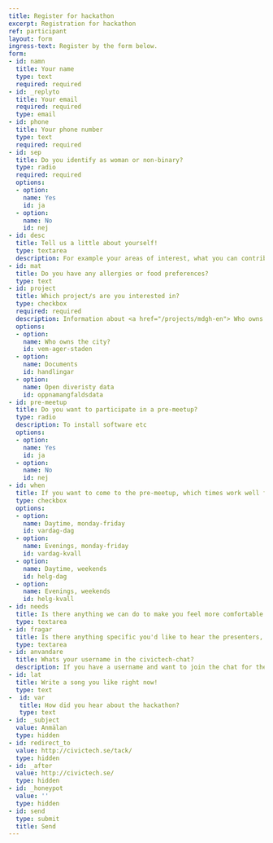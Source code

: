 ```yaml
---
title: Register for hackathon
excerpt: Registration for hackathon
ref: participant
layout: form
ingress-text: Register by the form below.
form:
- id: namn
  title: Your name
  type: text
  required: required
- id: _replyto
  title: Your email
  required: required
  type: email
- id: phone
  title: Your phone number
  type: text
  required: required
- id: sep
  title: Do you identify as woman or non-binary?
  type: radio
  required: required
  options:
  - option: 
    name: Yes
    id: ja
  - option: 
    name: No
    id: nej
- id: desc
  title: Tell us a little about yourself!
  type: textarea
  description: For example your areas of interest, what you can contribute with during the hack, your education or your work. If you have any specific skill or competence it's perfect to put here!
- id: mat
  title: Do you have any allergies or food preferences? 
  type: text
- id: project
  title: Which project/s are you interested in?
  type: checkbox
  required: required
  description: Information about <a href="/projects/mdgh-en"> Who owns the city? </a>, <a href="/projects/handlingar-en"> Documents </a> or <a href="/projects/mangfaldsdata-en"> Open diversity data </a>! 
  options:
  - option: 
    name: Who owns the city?
    id: vem-ager-staden
  - option: 
    name: Documents
    id: handlingar
  - option: 
    name: Open diveristy data
    id: oppnamangfaldsdata
- id: pre-meetup
  title: Do you want to participate in a pre-meetup? 
  type: radio
  description: To install software etc
  options:
  - option: 
    name: Yes
    id: ja
  - option: 
    name: No
    id: nej
- id: when
  title: If you want to come to the pre-meetup, which times work well for you?
  type: checkbox
  options:
  - option: 
    name: Daytime, monday-friday
    id: vardag-dag
  - option: 
    name: Evenings, monday-friday
    id: vardag-kvall
  - option: 
    name: Daytime, weekends
    id: helg-dag
  - option:
    name: Evenings, weekends
    id: helg-kvall
- id: needs
  title: Is there anything we can do to make you feel more comfortable before or during the event, or do you have any questions or wishes?  
  type: textarea
- id: fragar
  title: Is there anything specific you'd like to hear the presenters, Vanessa or Rebecca, talk about?
  type: textarea
- id: anvandare
  title: Whats your username in the civictech-chat?
  description: If you have a username and want to join the chat for the hackathon
- id: lat
  title: Write a song you like right now!
  type: text
-  id: var
   title: How did you hear about the hackathon?
   type: text
- id: _subject
  value: Anmälan
  type: hidden
- id: redirect_to
  value: http://civictech.se/tack/
  type: hidden
- id: _after
  value: http://civictech.se/
  type: hidden
- id: _honeypot
  value: ''
  type: hidden
- id: send
  type: submit
  title: Send
---
```


